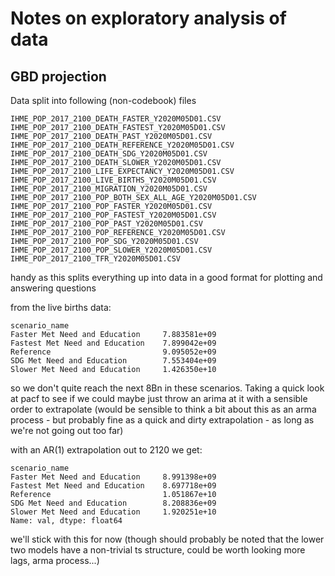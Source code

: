 # Notes on exploratory analysis of data

## GBD projection

Data split into following (non-codebook) files

```
IHME_POP_2017_2100_DEATH_FASTER_Y2020M05D01.CSV
IHME_POP_2017_2100_DEATH_FASTEST_Y2020M05D01.CSV
IHME_POP_2017_2100_DEATH_PAST_Y2020M05D01.CSV
IHME_POP_2017_2100_DEATH_REFERENCE_Y2020M05D01.CSV
IHME_POP_2017_2100_DEATH_SDG_Y2020M05D01.CSV
IHME_POP_2017_2100_DEATH_SLOWER_Y2020M05D01.CSV
IHME_POP_2017_2100_LIFE_EXPECTANCY_Y2020M05D01.CSV
IHME_POP_2017_2100_LIVE_BIRTHS_Y2020M05D01.CSV
IHME_POP_2017_2100_MIGRATION_Y2020M05D01.CSV
IHME_POP_2017_2100_POP_BOTH_SEX_ALL_AGE_Y2020M05D01.CSV
IHME_POP_2017_2100_POP_FASTER_Y2020M05D01.CSV
IHME_POP_2017_2100_POP_FASTEST_Y2020M05D01.CSV
IHME_POP_2017_2100_POP_PAST_Y2020M05D01.CSV
IHME_POP_2017_2100_POP_REFERENCE_Y2020M05D01.CSV
IHME_POP_2017_2100_POP_SDG_Y2020M05D01.CSV
IHME_POP_2017_2100_POP_SLOWER_Y2020M05D01.CSV
IHME_POP_2017_2100_TFR_Y2020M05D01.CSV
```

handy as this splits everything up into data in a good format for plotting and answering questions

from the live births data:
```
scenario_name
Faster Met Need and Education     7.883581e+09
Fastest Met Need and Education    7.899042e+09
Reference                         9.095052e+09
SDG Met Need and Education        7.553404e+09
Slower Met Need and Education     1.426350e+10
```

so we don't quite reach the next 8Bn in these scenarios. Taking a quick look at pacf to see if we could maybe just throw an arima at it with a sensible order to extrapolate (would be sensible to think a bit about this as an arma process - but probably fine as a quick and dirty extrapolation - as long as we're not going out too far)

with an AR(1) extrapolation out to 2120 we get:

```
scenario_name
Faster Met Need and Education     8.991398e+09
Fastest Met Need and Education    8.697718e+09
Reference                         1.051867e+10
SDG Met Need and Education        8.208836e+09
Slower Met Need and Education     1.920251e+10
Name: val, dtype: float64
```

we'll stick with this for now (though should probably be noted that the lower two models have a non-trivial ts structure, could be worth looking more lags, arma process...)
